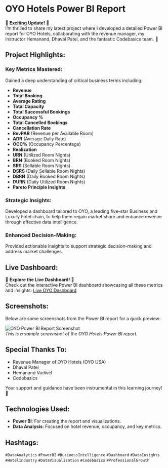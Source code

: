 # OYO Hotels Power BI Report

🚀 **Exciting Update!** 🚀  
I’m thrilled to share my latest project where I developed a detailed Power BI report for OYO Hotels, collaborating with the revenue manager, my instructor Hemanand, Dhaval Patel, and the fantastic Codebasics team. 🎉

## Project Highlights:

### Key Metrics Mastered:
Gained a deep understanding of critical business terms including:
- **Revenue**
- **Total Booking**
- **Average Rating**
- **Total Capacity**
- **Total Successful Bookings**
- **Occupancy %**
- **Total Cancelled Bookings**
- **Cancellation Rate**
- **RevPAR** (Revenue per Available Room)
- **ADR** (Average Daily Rate)
- **OCC%** (Occupancy Percentage)
- **Realization**
- **URN** (Utilized Room Nights)
- **BRN** (Booked Room Nights)
- **SRS** (Sellable Room Nights)
- **DSRS** (Daily Sellable Room Nights)
- **DBRN** (Daily Booked Room Nights)
- **DURN** (Daily Utilized Room Nights)
- **Pareto Principle Insights**

### Strategic Insights:
Developed a dashboard tailored to OYO, a leading five-star Business and Luxury hotel chain, to help them regain market share and enhance revenue through effective data intelligence.

### Enhanced Decision-Making:
Provided actionable insights to support strategic decision-making and address market challenges.

## Live Dashboard:
🌟 **Explore the Live Dashboard!** 🌟  
Check out the interactive Power BI dashboard showcasing all these metrics and insights: [Live OYO Dashboard](https://app.powerbi.com/view?r=eyJrIjoiM2ZjZjIyZjktMTI5MC00Y2FhLTllYmUtODhhYTA5YzYzODQ3IiwidCI6ImM2ZTU0OWIzLTVmNDUtNDAzMi1hYWU5LWQ0MjQ0ZGM1YjJjNCJ9&pageName=50fd330a09e0ff1a836f)

## Screenshots:
Below are some screenshots from the Power BI report for a quick preview:

![OYO Power BI Report Screenshot]()  
_This is a sample screenshot of the OYO Hotels Power BI report._

## Special Thanks To:
- Revenue Manager of OYO Hotels (OYO USA)
- Dhaval Patel
- Hemanand Vadivel
- Codebasics

Your support and guidance have been instrumental in this learning journey! 🙌

## Technologies Used:
- **Power BI**: For creating the report and visualizations.
- **Data Analysis**: Focused on hotel revenue, occupancy, and key metrics.

## Hashtags:
`#DataAnalytics` `#PowerBI` `#BusinessIntelligence` `#Dashboard` `#DataInsights` `#HotelIndustry` `#DataVisualization` `#Codebasics` `#ProfessionalGrowth`
